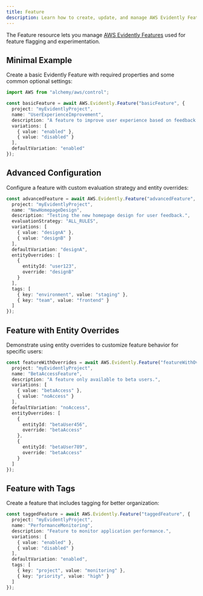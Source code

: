 ```yaml
---
title: Feature
description: Learn how to create, update, and manage AWS Evidently Features using Alchemy Cloud Control.
---
```



The Feature resource lets you manage [AWS Evidently Features](https://docs.aws.amazon.com/evidently/latest/userguide/) used for feature flagging and experimentation.

## Minimal Example

Create a basic Evidently Feature with required properties and some common optional settings:

```ts
import AWS from "alchemy/aws/control";

const basicFeature = await AWS.Evidently.Feature("basicFeature", {
  project: "myEvidentlyProject",
  name: "UserExperienceImprovement",
  description: "A feature to improve user experience based on feedback.",
  variations: [
    { value: "enabled" },
    { value: "disabled" }
  ],
  defaultVariation: "enabled"
});
```

## Advanced Configuration

Configure a feature with custom evaluation strategy and entity overrides:

```ts
const advancedFeature = await AWS.Evidently.Feature("advancedFeature", {
  project: "myEvidentlyProject",
  name: "NewHomepageDesign",
  description: "Testing the new homepage design for user feedback.",
  evaluationStrategy: "ALL_RULES",
  variations: [
    { value: "designA" },
    { value: "designB" }
  ],
  defaultVariation: "designA",
  entityOverrides: [
    {
      entityId: "user123",
      override: "designB"
    }
  ],
  tags: [
    { key: "environment", value: "staging" },
    { key: "team", value: "frontend" }
  ]
});
```

## Feature with Entity Overrides

Demonstrate using entity overrides to customize feature behavior for specific users:

```ts
const featureWithOverrides = await AWS.Evidently.Feature("featureWithOverrides", {
  project: "myEvidentlyProject",
  name: "BetaAccessFeature",
  description: "A feature only available to beta users.",
  variations: [
    { value: "betaAccess" },
    { value: "noAccess" }
  ],
  defaultVariation: "noAccess",
  entityOverrides: [
    {
      entityId: "betaUser456",
      override: "betaAccess"
    },
    {
      entityId: "betaUser789",
      override: "betaAccess"
    }
  ]
});
```

## Feature with Tags

Create a feature that includes tagging for better organization:

```ts
const taggedFeature = await AWS.Evidently.Feature("taggedFeature", {
  project: "myEvidentlyProject",
  name: "PerformanceMonitoring",
  description: "Feature to monitor application performance.",
  variations: [
    { value: "enabled" },
    { value: "disabled" }
  ],
  defaultVariation: "enabled",
  tags: [
    { key: "project", value: "monitoring" },
    { key: "priority", value: "high" }
  ]
});
```
